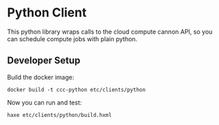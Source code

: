 # Python Client

This python library wraps calls to the cloud compute cannon API, so you can schedule compute jobs with plain python.

## Developer Setup

Build the docker image:

	docker build -t ccc-python etc/clients/python

Now you can run and test:

	haxe etc/clients/python/build.hxml